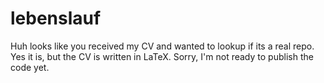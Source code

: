 # lebenslauf
Huh looks like you received my CV and wanted to lookup if its a real repo. Yes it is, but the CV is written in LaTeX. Sorry, I'm not ready to publish the code yet.
